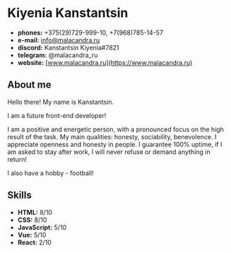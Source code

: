 # Kiyenia Kanstantsin

* __phones:__ +375(29)729-999-10, +7(968)785-14-57
* __e-mail:__ info@malacandra.ru
* __discord:__ Kanstantsin Kiyenia#7821
* __telegram:__ @malacandra_ru
* __website:__ [www.malacandra.ru](https://www.malacandra.ru)

## About me
Hello there! My name is Kanstantsin.

I am a future front-end developer!

I am a positive and energetic person, with a pronounced focus on the high result of the task.
My main qualities: honesty, sociability, benevolence. I appreciate openness and honesty in people. 
I guarantee 100% uptime, if I am asked to stay after work, I will never refuse or demand anything in return!

I also have a hobby - football!

## Skills
* __HTML:__ 8/10
* __CSS:__ 8/10
* __JavaScript:__ 5/10
* __Vue:__ 5/10
* __React:__ 2/10